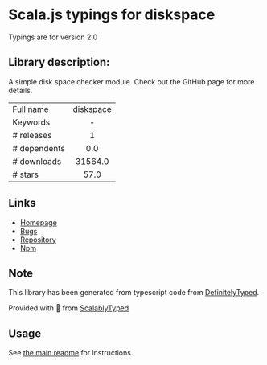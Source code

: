 
# Scala.js typings for diskspace

Typings are for version 2.0

## Library description:
A simple disk space checker module. Check out the GitHub page for more details.

|                    |                 |
| ------------------ | :-------------: |
| Full name          | diskspace |
| Keywords           | - |
| # releases         | 1 |
| # dependents       | 0.0 |
| # downloads        | 31564.0 |
| # stars            | 57.0 |

## Links
- [Homepage](https://github.com/keverw/diskspace.js#readme)
- [Bugs](https://github.com/keverw/diskspace.js/issues)
- [Repository](https://github.com/keverw/diskspace.js)
- [Npm](https://www.npmjs.com/package/diskspace)
    


## Note
This library has been generated from typescript code from [DefinitelyTyped](https://definitelytyped.org).

Provided with :purple_heart: from [ScalablyTyped](https://github.com/oyvindberg/ScalablyTyped)

## Usage
See [the main readme](../../readme.md) for instructions.


